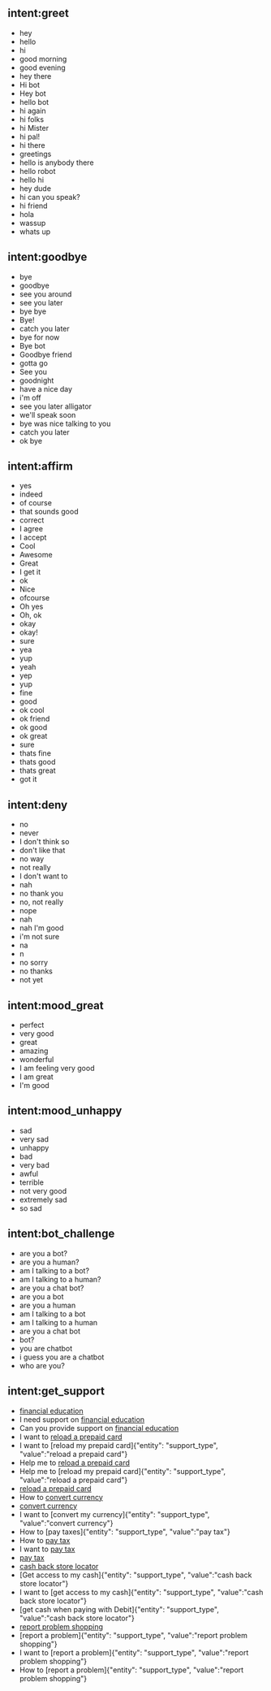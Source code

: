 ## intent:greet
- hey
- hello
- hi
- good morning
- good evening
- hey there
- Hi bot
- Hey bot
- hello bot
- hi again
- hi folks
- hi Mister
- hi pal!
- hi there
- greetings
- hello is anybody there
- hello robot
- hello hi
- hey dude
- hi can you speak?
- hi friend
- hola
- wassup
- whats up

## intent:goodbye
- bye
- goodbye
- see you around
- see you later
- bye bye
- Bye!
- catch you later
- bye for now
- Bye bot
- Goodbye friend
- gotta go
- See you
- goodnight
- have a nice day
- i'm off
- see you later alligator
- we'll speak soon
- bye was nice talking to you
- catch you later
- ok bye

## intent:affirm
- yes
- indeed
- of course
- that sounds good
- correct
- I agree
- I accept
- Cool
- Awesome
- Great
- I get it
- ok
- Nice
- ofcourse
- Oh yes
- Oh, ok
- okay
- okay!
- sure
- yea
- yup
- yeah
- yep
- yup
- fine
- good
- ok cool
- ok friend
- ok good
- ok great
- sure
- thats fine
- thats good
- thats great
- got it

## intent:deny
- no
- never
- I don't think so
- don't like that
- no way
- not really
- I don't want to
- nah
- no thank you
- no, not really
- nope
- nah
- nah I'm good
- i'm not sure
- na
- n
- no sorry
- no thanks
- not yet

## intent:mood_great
- perfect
- very good
- great
- amazing
- wonderful
- I am feeling very good
- I am great
- I'm good

## intent:mood_unhappy
- sad
- very sad
- unhappy
- bad
- very bad
- awful
- terrible
- not very good
- extremely sad
- so sad

## intent:bot_challenge
- are you a bot?
- are you a human?
- am I talking to a bot?
- am I talking to a human?
- are you a chat bot?
- are you a bot
- are you a human
- am I talking to a bot
- am I talking to a human
- are you a chat bot
- bot?
- you are chatbot
- i guess you are a chatbot
- who are you?

## intent:get_support
- [financial education](support_type)
- I need support on [financial education](support_type)
- Can you provide support on [financial education](support_type)
- I want to [reload a prepaid card](support_type)
- I want to [reload my prepaid card]{"entity": "support_type", "value":"reload a prepaid card"}
- Help me to [reload a prepaid card](support_type)
- Help me to [reload my prepaid card]{"entity": "support_type", "value":"reload a prepaid card"}
- [reload a prepaid card](support_type)
- How to [convert currency](support_type)
- [convert currency](support_type)
- I want to [convert my currency]{"entity": "support_type", "value":"convert currency"}
- How to [pay taxes]{"entity": "support_type", "value":"pay tax"}
- How to [pay tax](support_type)
- I want to [pay tax](support_type)
- [pay tax](support_type)
- [cash back store locator](support_type)
- [Get access to my cash]{"entity": "support_type", "value":"cash back store locator"}
- I want to [get access to my cash]{"entity": "support_type", "value":"cash back store locator"}
- [get cash when paying with Debit]{"entity": "support_type", "value":"cash back store locator"}
- [report problem shopping](support_type)
- [report a problem]{"entity": "support_type", "value":"report problem shopping"}
- I want to [report a problem]{"entity": "support_type", "value":"report problem shopping"}
- How to [report a problem]{"entity": "support_type", "value":"report problem shopping"}
